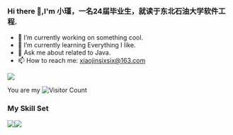 ### Hi there 👋,I'm 小瑾，一名24届毕业生，就读于东北石油大学软件工程.

- 🔭 I’m currently working on something cool.
- 🌱 I’m currently learning Everything I like.
- 💬 Ask me about  related to Java.
- 📫 How to reach me: xiaojinsixsix@163.com

![](https://github-readme-stats.vercel.app/api?username=wisdom-zhe&show_icons=true&theme=transparent)

You are my ![Visitor Count](https://profile-counter.glitch.me/wisdom-zhe/count.svg) 

### My Skill Set

![](https://img.shields.io/badge/Java-ED8B00?style=for-the-badge&logo=openjdk&logoColor=white)![](https://img.shields.io/badge/Python-3776AB?style=for-the-badge&logo=python&logoColor=white)

